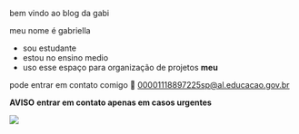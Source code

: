 bem vindo ao blog da gabi

meu nome é gabriella
- sou estudante
- estou no ensino medio
- uso esse espaço para organização de projetos **meu**

pode entrar em contato comigo 📧
00001118897225sp@al.educacao.gov.br 

**AVISO**
**entrar em contato apenas em casos urgentes**

![](https://tenor.com/pt-BR/view/mean-girls-mean-girls-movie-cady-heron-gif-23727932)



